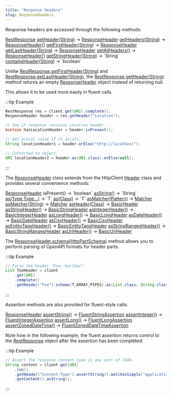 ```yaml
---
title: "Response Headers"
slug: ResponseHeaders
---
```


Response headers are accessed through the following methods:

<tree>
<node-0><java-class><a href="/site/apidocs/org/apache/juneau/rest/client/RestResponse.html" target="_blank">RestResponse</a></java-class></node-0>
<node-1><java-method><a href="/site/apidocs/org/apache/juneau/rest/client/RestResponse.html#getHeader(java.lang.String)" target="_blank">getHeader(String)</a></java-method> → <a href="/site/apidocs/org/apache/juneau/rest/client/ResponseHeader.html" target="_blank">ResponseHeader</a></node-1>
<node-1><java-method><a href="/site/apidocs/org/apache/juneau/rest/client/RestResponse.html#getHeaders(java.lang.String)" target="_blank">getHeaders(String)</a></java-method> → <a href="/site/apidocs/org/apache/juneau/rest/client/ResponseHeader.html" target="_blank">ResponseHeader</a>[]</node-1>
<node-1><java-method><a href="/site/apidocs/org/apache/juneau/rest/client/RestResponse.html#getFirstHeader(java.lang.String)" target="_blank">getFirstHeader(String)</a></java-method> → <a href="/site/apidocs/org/apache/juneau/rest/client/ResponseHeader.html" target="_blank">ResponseHeader</a></node-1>
<node-1><java-method><a href="/site/apidocs/org/apache/juneau/rest/client/RestResponse.html#getLastHeader(java.lang.String)" target="_blank">getLastHeader(String)</a></java-method> → <a href="/site/apidocs/org/apache/juneau/rest/client/ResponseHeader.html" target="_blank">ResponseHeader</a></node-1>
<node-1><java-method><a href="/site/apidocs/org/apache/juneau/rest/client/RestResponse.html#getAllHeaders()" target="_blank">getAllHeaders()</a></java-method> → <a href="/site/apidocs/org/apache/juneau/rest/client/ResponseHeader.html" target="_blank">ResponseHeader</a>[]</node-1>
<node-1><java-method><a href="/site/apidocs/org/apache/juneau/rest/client/RestResponse.html#getStringHeader(java.lang.String)" target="_blank">getStringHeader(String)</a></java-method> → `String`</node-1>
<node-1><java-method><a href="/site/apidocs/org/apache/juneau/rest/client/RestResponse.html#containsHeader(java.lang.String)" target="_blank">containsHeader(String)</a></java-method> → `boolean`</node-1>
</tree>

Unlike <a href="/site/apidocs/org/apache/juneau/rest/client/RestResponse.html#getFirstHeader(java.lang.String)" target="_blank">RestResponse.getFirstHeader(String)</a> and <a href="/site/apidocs/org/apache/juneau/rest/client/RestResponse.html#getLastHeader(java.lang.String)" target="_blank">RestResponse.getLastHeader(String)</a>, the <a href="/site/apidocs/org/apache/juneau/rest/client/RestResponse.html#getHeader(java.lang.String)" target="_blank">RestResponse.getHeader(String)</a> method returns an empty <a href="/site/apidocs/org/apache/juneau/rest/client/ResponseHeader.html" target="_blank">ResponseHeader</a> object instead of returning null.

This allows it to be used more easily in fluent calls.

:::tip Example
```java
RestResponse res = client.get(URI).complete();
ResponseHeader header = res.getHeader("Location");

// See if response contains Location header.
boolean hasLocationHeader = header.isPresent();

// Get actual value if it exists.
String locationHeader1 = header.orElse("http://localhost");

// Converted to object.
URI locationHeader2 = header.as(URI.class).orElse(null);
```
:::

The <a href="/site/apidocs/org/apache/juneau/rest/client/ResponseHeader.html" target="_blank">ResponseHeader</a> class extends from the HttpClient <a href="https://hc.apache.org/httpcomponents-core-4.4.x/current/httpcore/apidocs/org/apache/http/Header.html" target="_blank">Header</a> class and provides several convenience methods:

<tree>
<node-0><java-class><a href="/site/apidocs/org/apache/juneau/rest/client/ResponseHeader.html" target="_blank">ResponseHeader</a></java-class></node-0>
<node-1><java-method>isPresent()</java-method> → `boolean`</node-1>
<node-1><java-method><a href="/site/apidocs/org/apache/juneau/rest/client/ResponseHeader.html#asString(org.apache.juneau.Value)" target="_blank">asString()</a></java-method> → `String`</node-1>
<node-1><java-method><a href="/site/apidocs/org/apache/juneau/rest/client/ResponseHeader.html#as(java.lang.Class)" target="_blank">as(Type,Type...)</a></java-method> → `T`</node-1>
<node-1><java-method><a href="/site/apidocs/org/apache/juneau/rest/client/ResponseHeader.html#as(java.lang.Class)" target="_blank">as(Class)</a></java-method> → `T`</node-1>
<node-1><java-method><a href="/site/apidocs/org/apache/juneau/rest/client/ResponseHeader.html#asMatcher(java.lang.String)" target="_blank">asMatcher(Pattern)</a></java-method> → <a href="https://docs.oracle.com/en/java/javase/17/docs/api/java.base/java/util/regex/Matcher.html" target="_blank">Matcher</a></node-1>
<node-1><java-method><a href="/site/apidocs/org/apache/juneau/rest/client/ResponseHeader.html#asMatcher(java.lang.String)" target="_blank">asMatcher(String)</a></java-method> → <a href="https://docs.oracle.com/en/java/javase/17/docs/api/java.base/java/util/regex/Matcher.html" target="_blank">Matcher</a></node-1>
<node-1><java-method><a href="/site/apidocs/org/apache/juneau/rest/client/ResponseHeader.html#asHeader(java.lang.Class)" target="_blank">asHeader(Class)</a></java-method> → <a href="/site/apidocs/org/apache/juneau/http/header/BasicHeader.html" target="_blank">BasicHeader</a></node-1>
<node-1><java-method><a href="/site/apidocs/org/apache/juneau/rest/client/ResponseHeader.html#asStringHeader()" target="_blank">asStringHeader()</a></java-method> → <a href="/site/apidocs/org/apache/juneau/http/header/BasicStringHeader.html" target="_blank">BasicStringHeader</a></node-1>
<node-1><java-method><a href="/site/apidocs/org/apache/juneau/rest/client/ResponseHeader.html#asIntegerHeader()" target="_blank">asIntegerHeader()</a></java-method> → <a href="/site/apidocs/org/apache/juneau/http/header/BasicIntegerHeader.html" target="_blank">BasicIntegerHeader</a></node-1>
<node-1><java-method><a href="/site/apidocs/org/apache/juneau/rest/client/ResponseHeader.html#asLongHeader()" target="_blank">asLongHeader()</a></java-method> → <a href="/site/apidocs/org/apache/juneau/http/header/BasicLongHeader.html" target="_blank">BasicLongHeader</a></node-1>
<node-1><java-method><a href="/site/apidocs/org/apache/juneau/rest/client/ResponseHeader.html#asDateHeader()" target="_blank">asDateHeader()</a></java-method> → <a href="/site/apidocs/org/apache/juneau/http/header/BasicDateHeader.html" target="_blank">BasicDateHeader</a></node-1>
<node-1><java-method><a href="/site/apidocs/org/apache/juneau/rest/client/ResponseHeader.html#asCsvHeader()" target="_blank">asCsvHeader()</a></java-method> → <a href="/site/apidocs/org/apache/juneau/http/header/BasicCsvHeader.html" target="_blank">BasicCsvHeader</a></node-1>
<node-1><java-method><a href="/site/apidocs/org/apache/juneau/rest/client/ResponseHeader.html#asEntityTagsHeader()" target="_blank">asEntityTagsHeader()</a></java-method> → <a href="/site/apidocs/org/apache/juneau/http/header/BasicEntityTagsHeader.html" target="_blank">BasicEntityTagsHeader</a></node-1>
<node-1><java-method><a href="/site/apidocs/org/apache/juneau/rest/client/ResponseHeader.html#asStringRangesHeader()" target="_blank">asStringRangesHeader()</a></java-method> → <a href="/site/apidocs/org/apache/juneau/http/header/BasicStringRangesHeader.html" target="_blank">BasicStringRangesHeader</a></node-1>
<node-1><java-method><a href="/site/apidocs/org/apache/juneau/rest/client/ResponseHeader.html#asUriHeader()" target="_blank">asUriHeader()</a></java-method> → <a href="/site/apidocs/org/apache/juneau/http/header/BasicUriHeader.html" target="_blank">BasicUriHeader</a></node-1>
</tree>

The <a href="/site/apidocs/org/apache/juneau/rest/client/ResponseHeader.html#schema(org.apache.juneau.httppart.HttpPartSchema)" target="_blank">ResponseHeader.schema(HttpPartSchema)</a> method allows you to perform parsing of OpenAPI formats for
header parts.

:::tip Example
```java
// Parse the header "Foo: bar|baz".
List fooHeader = client
    .get(URI)
    .complete()
    .getHeader("Foo").schema(T_ARRAY_PIPES).as(List.class, String.class);
```
:::

Assertion methods are also provided for fluent-style calls:

<tree>
<node-0><java-class><a href="/site/apidocs/org/apache/juneau/rest/client/ResponseHeader.html" target="_blank">ResponseHeader</a></java-class></node-0>
<node-1><java-method><a href="/site/apidocs/org/apache/juneau/rest/client/ResponseHeader.html#assertString()" target="_blank">assertString()</a></java-method> → <a href="/site/apidocs/org/apache/juneau/assertions/FluentStringAssertion.html" target="_blank">FluentStringAssertion</a></node-1>
<node-1><java-method><a href="/site/apidocs/org/apache/juneau/rest/client/ResponseHeader.html#assertInteger()" target="_blank">assertInteger()</a></java-method> → <a href="/site/apidocs/org/apache/juneau/assertions/FluentIntegerAssertion.html" target="_blank">FluentIntegerAssertion</a></node-1>
<node-1><java-method><a href="/site/apidocs/org/apache/juneau/rest/client/ResponseHeader.html#assertLong()" target="_blank">assertLong()</a></java-method> → <a href="/site/apidocs/org/apache/juneau/assertions/FluentLongAssertion.html" target="_blank">FluentLongAssertion</a></node-1>
<node-1><java-method><a href="/site/apidocs/org/apache/juneau/rest/client/ResponseHeader.html#assertZonedDateTime()" target="_blank">assertZonedDateTime()</a></java-method> → <a href="/site/apidocs/org/apache/juneau/assertions/FluentZonedDateTimeAssertion.html" target="_blank">FluentZonedDateTimeAssertion</a></node-1>
</tree>

Note how in the following example, the fluent assertion returns control to the <a href="/site/apidocs/org/apache/juneau/rest/client/RestResponse.html" target="_blank">RestResponse</a> object after
the assertion has been completed:

:::tip Example
```java
// Assert the response content type is any sort of JSON.
String content = client.get(URI)
    .run()
    .getHeader("Content-Type").assertString().matchesSimple("application/json*")
    .getContent().asString();
```
:::